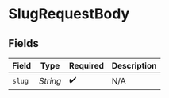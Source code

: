 # SlugRequestBody


## Fields

| Field              | Type               | Required           | Description        |
| ------------------ | ------------------ | ------------------ | ------------------ |
| `slug`             | *String*           | :heavy_check_mark: | N/A                |